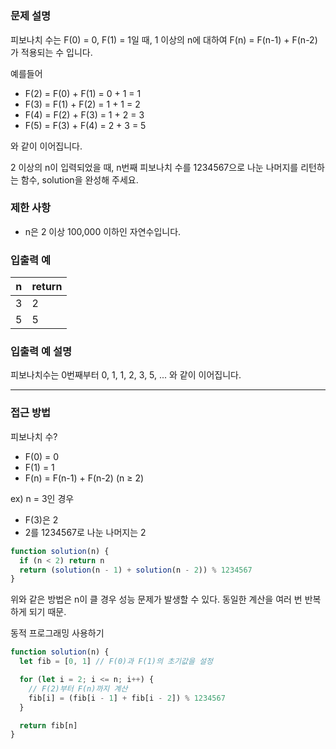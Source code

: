#

### **문제 설명**

피보나치 수는 F(0) = 0, F(1) = 1일 때, 1 이상의 n에 대하여 F(n) = F(n-1) + F(n-2) 가 적용되는 수 입니다.

예를들어

- F(2) = F(0) + F(1) = 0 + 1 = 1
- F(3) = F(1) + F(2) = 1 + 1 = 2
- F(4) = F(2) + F(3) = 1 + 2 = 3
- F(5) = F(3) + F(4) = 2 + 3 = 5

와 같이 이어집니다.

2 이상의 n이 입력되었을 때, n번째 피보나치 수를 1234567으로 나눈 나머지를 리턴하는 함수, solution을 완성해 주세요.

### 제한 사항

- n은 2 이상 100,000 이하인 자연수입니다.

### 입출력 예

| n   | return |
| --- | ------ |
| 3   | 2      |
| 5   | 5      |

### 입출력 예 설명

피보나치수는 0번째부터 0, 1, 1, 2, 3, 5, ... 와 같이 이어집니다.

<hr>

### 접근 방법

피보나치 수?

- F(0) = 0
- F(1) = 1
- F(n) = F(n-1) + F(n-2) (n ≥ 2)

ex) n = 3인 경우

- F(3)은 2
- 2를 1234567로 나눈 나머지는 2

```js
function solution(n) {
  if (n < 2) return n
  return (solution(n - 1) + solution(n - 2)) % 1234567
}
```

위와 같은 방법은 n이 클 경우 성능 문제가 발생할 수 있다. 동일한 계산을 여러 번 반복하게 되기 때문.

동적 프로그래밍 사용하기

```js
function solution(n) {
  let fib = [0, 1] // F(0)과 F(1)의 초기값을 설정

  for (let i = 2; i <= n; i++) {
    // F(2)부터 F(n)까지 계산
    fib[i] = (fib[i - 1] + fib[i - 2]) % 1234567
  }

  return fib[n]
}
```
